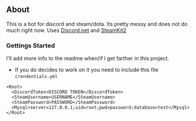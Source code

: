 ## About

This is a bot for discord and steam/dota. Its pretty messy and does not do much right now. Uses [Discord.net](https://github.com/discord-net/Discord.Net) and [SteamKit2](https://github.com/SteamRE/SteamKit/blob/master/Samples/10.DotaMatchRequest/DotaClient.cs)

### Gettings Started

I'll add more info to the readme when/if I get farther in this project.
* If you do decides to work on it you need to include this file `crendentials.yml`

```
<Root>
  <DiscordToken>DISCORD TOKEN</DiscordToken>
  <SteamUsername>USERNAME</SteamUsername>
  <SteamPassword>PASSWORD</SteamPassword>
  <Mysql>server=127.0.0.1;uid=root;pwd=password;database=test</Mysql>
</Root>
```
